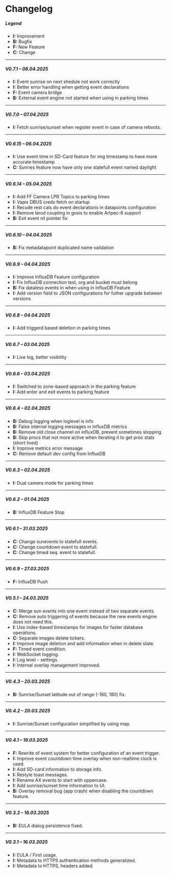 # Changelog

##### Legend  
- **I:** Improvement  
- **B:** Bugfix 
- **F:** New Feature  
- **C:** Change  

---

##### V0.7.1 – 08.04.2025
- **I:** Event sunrise on next shedule not work correctly
- **I:** Better error handling when getting event declarations
- **F:** Event camera bridge 
- **B:** External event engine not started when using in parking times

---

##### V0.7.0 – 07.04.2025
- **I:** Fetch sunrise/sunset when register event in case of camera reboots.

---

##### V0.6.15 – 06.04.2025

- **I:** Use event time in SD-Card feature for img timestamp to have more accurate timestamp
- **C:** Sunries feature now have only one statefull event named daylight

---

##### V0.6.14 – 05.04.2025
- **I:** Add FF Camera LPR Topics to parking times
- **I:** Vapix DBUS creds fetch on startup
- **I:** Recude rest cals do event declarations in datapoints configuration
- **I:** Remove larod coupling in goxis to enable Artpec-6 support
- **B:** Exit event nil pointer fix

---

##### V0.6.10 – 04.04.2025
- **B:** Fix metadatapoint duplicated name validation
   
---

##### V0.6.9 – 04.04.2025
- **I:** Improve InfluxDB Feature configuration
- **I:** Fix InfluxDB connection test, org and bucket must belong
- **B:** Fix dataless events in when using in InfluxDB Feature
- **I:** Add version field to JSON configurations for futher upgrade between versions
   
---

##### V0.6.8 – 04.04.2025
- **I:** Add triggerd based deletion in parking times
  
---

##### V0.6.7 – 03.04.2025
- **I:** Live log, better visibility
  
---

##### V0.6.6 – 03.04.2025
- **I:** Switched to zone-based approach in the parking feature
- **I:** Add enter and exit events to parking feature
  
---

##### V0.6.4 – 02.04.2025
- **B:** Debug logging when loglevel is info
- **B:** False internal logging messages in InfluxDB metrics
- **B:** Remove old close channel on influxDB, prevent sometimes stopping 
- **B:** Skip procs that not more active when iterating it to get proc stats (short lived)
- **I:** Improve metrics error message
- **C:** Remove default dev config from InfluxDB 
  
---

##### V0.6.3 – 02.04.2025
- **I:** Dual camera mode for parking times
  
---

##### V0.6.2 – 01.04.2025
- **B:** InfluxDB Feature Stop 
  
---

##### V0.6.1 – 31.03.2025
- **C:** Change sunevents to statefull events.
- **C:** Change countdown event to statefull.
- **C:** Change timed seq. event to statefull.
  
---

##### V0.6.9 – 27.03.2025
- **F:** InfluxDB Push

---

##### V0.5.1 – 24.03.2025

- **C:** Merge sun events into one event instead of two separate events.
- **C:** Remove auto triggering of events because the new events engine does not need this.
- **I:** Use index-based timestamps for images for faster database operations.
- **C:** Separate images delete tickers.
- **I:** Improve image deletion and add information when in delete state.
- **F:** Timed event condition.
- **I:** WebSocket logging.
- **I:** Log level – settings.
- **I:** Internal overlay management improved.

---

##### V0.4.3 – 20.03.2025

- **B:** Sunrise/Sunset latitude out of range (-180, 180) fix.

---

##### V0.4.2 – 20.03.2025

- **I:** Sunrise/Sunset configuration simplified by using map.

---

##### V0.4.1 – 19.03.2025

- **F:** Rewrite of event system for better configuration of an event trigger.
- **I:** Improve event countdown time overlay when non-realtime clock is used.
- **I:** Add SD-card information to storage info.
- **I:** Restyle toast messages.
- **I:** Rename AX events to start with uppercase.
- **I:** Add sunrise/sunset time information to UI.
- **B:** Overlay removal bug (app crash) when disabling the countdown feature.

---

##### V0.3.2 – 16.03.2025

- **B:** EULA dialog persistence fixed.

---

##### V0.3.1 – 16.03.2025

- **I:** EULA / First usage.
- **I:** Metadata to HTTPS authentication methods generalized.
- **I:** Metadata to HTTPS, headers added.
